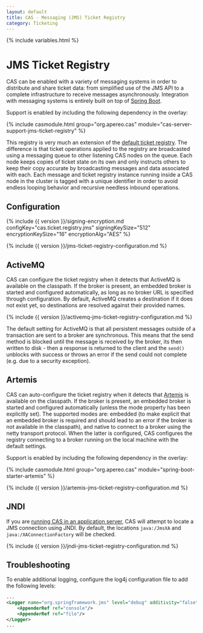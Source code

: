 ```yaml
---
layout: default
title: CAS - Messaging (JMS) Ticket Registry
category: Ticketing
---
```


{% include variables.html %}

# JMS Ticket Registry

CAS can be enabled with a variety of messaging systems in order to distribute and share ticket data: 
from simplified use of the JMS API to a complete infrastructure to receive messages asynchronously. 
Integration with messaging systems is entirely built on 
top of [Spring Boot](https://docs.spring.io/spring-boot/docs/current/reference/html/boot-features-messaging.html).

Support is enabled by including the following dependency in the overlay:

{% include casmodule.html group="org.apereo.cas" module="cas-server-support-jms-ticket-registry" %}

This registry is very much an extension of the [default ticket registry](Default-Ticket-Registry.html). 
The difference is that ticket operations applied to the registry are broadcasted using a messaging queue 
to other listening CAS nodes on the queue. Each node keeps copies of ticket state on its own and only 
instructs others to keep their copy accurate by broadcasting messages and data associated with each. 
Each message and ticket registry instance running inside a CAS node in the cluster is tagged with a unique 
identifier in order to avoid endless looping behavior and recursive needless inbound operations.

## Configuration

{% include {{ version }}/signing-encryption.md configKey="cas.ticket.registry.jms" signingKeySize="512" encryptionKeySize="16" encryptionAlg="AES" %}

{% include {{ version }}/jms-ticket-registry-configuration.md %}

## ActiveMQ

CAS can configure the ticket registry when it detects that ActiveMQ 
is available on the classpath. If the broker is present, an embedded broker is started and 
configured automatically, as long as no broker URL is specified through configuration. 
By default, ActiveMQ creates a destination if it does not exist yet, so 
destinations are resolved against their provided names.

{% include {{ version }}/activemq-jms-ticket-registry-configuration.md %}

The default setting for ActiveMQ is that all persistent messages outside of a transaction 
are sent to a broker are synchronous. This means that the send method is blocked until the 
message is received by the broker, its then written to disk - then a response is returned 
to the client and the `send()` unblocks with success or throws an error if 
the send could not complete (e.g. due to a security exception).

## Artemis

CAS can auto-configure the ticket registry when it detects that [Artemis](https://activemq.apache.org/artemis/) 
is available on the classpath. If the broker is present, an embedded broker is started and 
configured automatically (unless the mode property has been explicitly set). The supported modes are: 
embedded (to make explicit that an embedded broker is required and should lead to an error if the broker 
is not available in the classpath), and native to connect to a broker using the netty transport protocol. 
When the latter is configured, CAS configures the registry connecting to a broker running on the local machine with the default settings.

Support is enabled by including the following dependency in the overlay:

{% include casmodule.html group="org.apereo.cas" module="spring-boot-starter-artemis" %}

{% include {{ version }}/artemis-jms-ticket-registry-configuration.md %}

## JNDI

If you are [running CAS in an application server](../installation/Configuring-Servlet-Container.html), 
CAS will attempt to locate a JMS connection using JNDI. By default, the locations 
`java:/JmsXA` and `java:/XAConnectionFactory` will be checked. 

{% include {{ version }}/jndi-jms-ticket-registry-configuration.md %}

## Troubleshooting

To enable additional logging, configure the log4j configuration file to add the following levels:

```xml
...
<Logger name="org.springframework.jms" level="debug" additivity="false">
    <AppenderRef ref="console"/>
    <AppenderRef ref="file"/>
</Logger>
...
```
